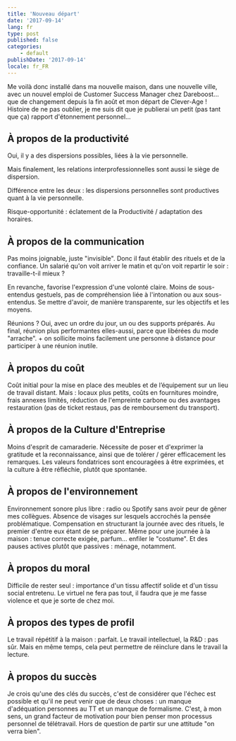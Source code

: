 ```yaml
---
title: 'Nouveau départ'
date: '2017-09-14'
lang: fr
type: post
published: false
categories:
    - default
publishDate: '2017-09-14'
locale: fr_FR
---
```


Me voilà donc installé dans ma nouvelle maison, dans une nouvelle ville, avec un nouvel emploi de Customer Success Manager chez Dareboost… que de changement depuis la fin août et mon départ de Clever-Age ! Histoire de ne pas oublier, je me suis dit que je publierai un petit (pas tant que ça) rapport d'étonnement personnel…

<!-- more -->

## À propos de la productivité

Oui, il y a des dispersions possibles, liées à la vie personnelle. 

Mais finalement, les relations interprofessionnelles sont aussi le siège de dispersion. 

Différence entre les deux : les dispersions personnelles sont productives quant à la vie personnelle.

Risque-opportunité : éclatement de la Productivité / adaptation des horaires.

## À propos de la communication

Pas moins joignable, juste "invisible". Donc il faut établir des rituels et de la confiance. Un salarié qu'on voit arriver le matin et qu'on voit repartir le soir : travaille-t-il mieux ?

En revanche, favorise l'expression d'une volonté claire. Moins de sous-entendus gestuels, pas de compréhension liée à l'intonation ou aux sous-entendus. Se mettre d'avoir, de manière transparente, sur les objectifs et les moyens.

Réunions ? Oui, avec un ordre du jour, un ou des supports préparés. Au final, réunion plus performantes elles-aussi, parce que libérées du mode "arrache". + on sollicite moins facilement une personne à distance pour participer à une réunion inutile.

## À propos du coût

Coût initial pour la mise en place des meubles et de l’équipement sur un lieu de travail distant. Mais : locaux plus petits, coûts en fournitures moindre, frais annexes limités, réduction de l'empreinte carbone ou des avantages restauration (pas de ticket restaus, pas de remboursement du transport).

## À propos de la Culture d'Entreprise

Moins d'esprit de camaraderie. Nécessite de poser et d'exprimer la gratitude et la reconnaissance, ainsi que de tolérer / gérer efficacement les remarques. Les valeurs fondatrices sont encouragées à être exprimées, et la culture à être réfléchie, plutôt que spontanée.

## À propos de l'environnement

Environnement sonore plus libre : radio ou Spotify sans avoir peur de gêner mes collègues. Absence de visages sur lesquels accrochés la pensée problématique. Compensation en structurant la journée avec des rituels, le premier d'entre eux étant de se préparer. Même pour une journée à la maison : tenue correcte exigée, parfum… enfiler le "costume". Et des pauses actives plutôt que passives : ménage, notamment.

## À propos du moral

Difficile de rester seul : importance d'un tissu affectif solide et d'un tissu social entretenu. Le virtuel ne fera pas tout, il faudra que je me fasse violence et que je sorte de chez moi.

## À propos des types de profil

Le travail répétitif à la maison : parfait.
Le travail intellectuel, la R&D : pas sûr. Mais en même temps, cela peut permettre de réinclure dans le travail la lecture.

## À propos du succès

Je crois qu'une des clés du succès, c'est de considérer que l'échec est possible et qu'il ne peut venir que de deux choses : un manque d'adéquation personnes au TT et un manque de formalisme. C'est, à mon sens, un grand facteur de motivation pour bien penser mon processus personnel de télétravail. Hors de question de partir sur une attitude "on verra bien".